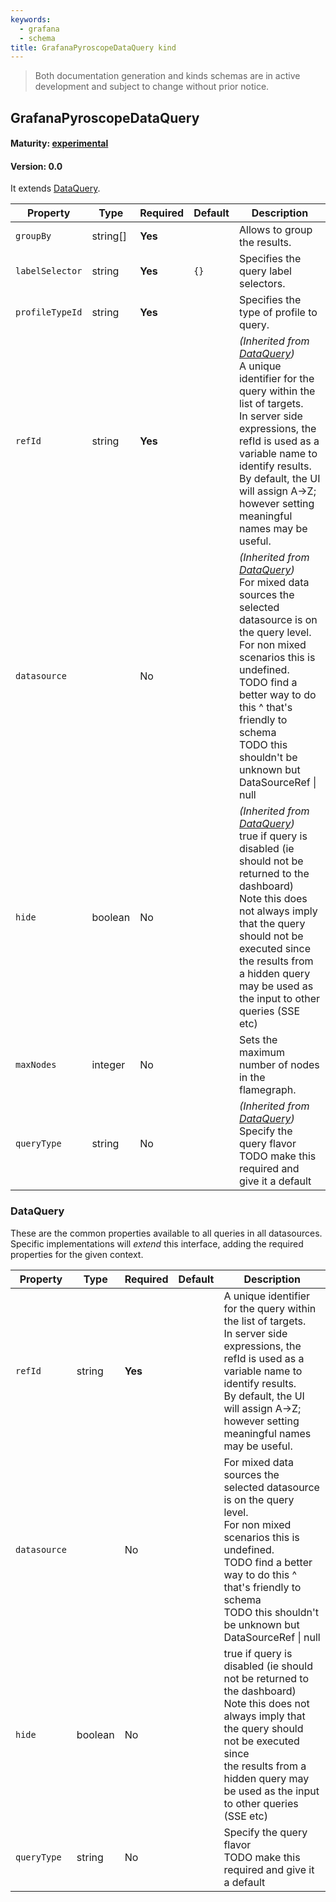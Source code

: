 ```yaml
---
keywords:
  - grafana
  - schema
title: GrafanaPyroscopeDataQuery kind
---
```

> Both documentation generation and kinds schemas are in active development and subject to change without prior notice.

## GrafanaPyroscopeDataQuery

#### Maturity: [experimental](../../../maturity/#experimental)
#### Version: 0.0



It extends [DataQuery](#dataquery).

| Property        | Type     | Required | Default | Description                                                                                                                                                                                                                                                                                            |
|-----------------|----------|----------|---------|--------------------------------------------------------------------------------------------------------------------------------------------------------------------------------------------------------------------------------------------------------------------------------------------------------|
| `groupBy`       | string[] | **Yes**  |         | Allows to group the results.                                                                                                                                                                                                                                                                           |
| `labelSelector` | string   | **Yes**  | `{}`    | Specifies the query label selectors.                                                                                                                                                                                                                                                                   |
| `profileTypeId` | string   | **Yes**  |         | Specifies the type of profile to query.                                                                                                                                                                                                                                                                |
| `refId`         | string   | **Yes**  |         | *(Inherited from [DataQuery](#dataquery))*<br/>A unique identifier for the query within the list of targets.<br/>In server side expressions, the refId is used as a variable name to identify results.<br/>By default, the UI will assign A->Z; however setting meaningful names may be useful.        |
| `datasource`    |          | No       |         | *(Inherited from [DataQuery](#dataquery))*<br/>For mixed data sources the selected datasource is on the query level.<br/>For non mixed scenarios this is undefined.<br/>TODO find a better way to do this ^ that's friendly to schema<br/>TODO this shouldn't be unknown but DataSourceRef &#124; null |
| `hide`          | boolean  | No       |         | *(Inherited from [DataQuery](#dataquery))*<br/>true if query is disabled (ie should not be returned to the dashboard)<br/>Note this does not always imply that the query should not be executed since<br/>the results from a hidden query may be used as the input to other queries (SSE etc)          |
| `maxNodes`      | integer  | No       |         | Sets the maximum number of nodes in the flamegraph.                                                                                                                                                                                                                                                    |
| `queryType`     | string   | No       |         | *(Inherited from [DataQuery](#dataquery))*<br/>Specify the query flavor<br/>TODO make this required and give it a default                                                                                                                                                                              |

### DataQuery

These are the common properties available to all queries in all datasources.
Specific implementations will *extend* this interface, adding the required
properties for the given context.

| Property     | Type    | Required | Default | Description                                                                                                                                                                                                                                             |
|--------------|---------|----------|---------|---------------------------------------------------------------------------------------------------------------------------------------------------------------------------------------------------------------------------------------------------------|
| `refId`      | string  | **Yes**  |         | A unique identifier for the query within the list of targets.<br/>In server side expressions, the refId is used as a variable name to identify results.<br/>By default, the UI will assign A->Z; however setting meaningful names may be useful.        |
| `datasource` |         | No       |         | For mixed data sources the selected datasource is on the query level.<br/>For non mixed scenarios this is undefined.<br/>TODO find a better way to do this ^ that's friendly to schema<br/>TODO this shouldn't be unknown but DataSourceRef &#124; null |
| `hide`       | boolean | No       |         | true if query is disabled (ie should not be returned to the dashboard)<br/>Note this does not always imply that the query should not be executed since<br/>the results from a hidden query may be used as the input to other queries (SSE etc)          |
| `queryType`  | string  | No       |         | Specify the query flavor<br/>TODO make this required and give it a default                                                                                                                                                                              |


